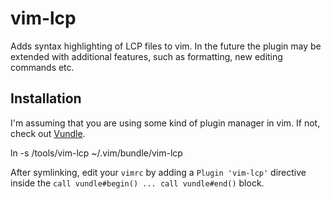 # vim-lcp

Adds syntax highlighting of LCP files to vim. In the future the plugin may be
extended with additional features, such as formatting, new editing commands etc.

## Installation

I'm assuming that you are using some kind of plugin manager in vim. If not,
check out [Vundle](https://github.com/VundleVim/Vundle.vim).

  ln -s <path-to-memgraph>/tools/vim-lcp ~/.vim/bundle/vim-lcp

After symlinking, edit your `vimrc` by adding a `Plugin 'vim-lcp'` directive
inside the `call vundle#begin() ... call vundle#end()` block.
